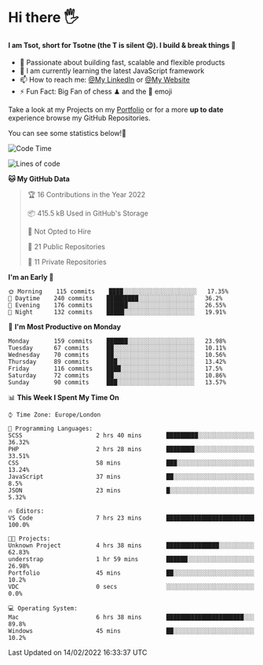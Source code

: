 # Hi there :raised_hand_with_fingers_splayed:
#### I am Tsot, short for Tsotne (the T is silent :wink:). I build & break things :space_invader:
- :telescope: Passionate about building fast, scalable and flexible products
- :seedling: I am currently learning the latest JavaScript framework 
- :mailbox: How to reach me: [@My LinkedIn](https://www.linkedin.com/in/tsotne-gvadzabia/) or [@My Website](https://tsotne.co.uk/contact)
- :zap: Fun Fact: Big Fan of chess ♟ and the 👾 emoji

Take a look at my Projects on my [Portfolio](https://tsotne.co.uk/) or for a more **up to date** experience browse my GitHub Repositories.

You can see some statistics below!:space_invader:
<!--START_SECTION:waka-->
![Code Time](http://img.shields.io/badge/Code%20Time-531%20hrs%208%20mins-blue)

![Lines of code](https://img.shields.io/badge/From%20Hello%20World%20I%27ve%20Written-2%20Million%20lines%20of%20code-blue)

**🐱 My GitHub Data** 

> 🏆 16 Contributions in the Year 2022
 > 
> 📦 415.5 kB Used in GitHub's Storage 
 > 
> 🚫 Not Opted to Hire
 > 
> 📜 21 Public Repositories 
 > 
> 🔑 11 Private Repositories  
 > 
**I'm an Early 🐤** 

```text
🌞 Morning    115 commits    ████░░░░░░░░░░░░░░░░░░░░░   17.35% 
🌆 Daytime    240 commits    █████████░░░░░░░░░░░░░░░░   36.2% 
🌃 Evening    176 commits    ██████░░░░░░░░░░░░░░░░░░░   26.55% 
🌙 Night      132 commits    █████░░░░░░░░░░░░░░░░░░░░   19.91%

```
📅 **I'm Most Productive on Monday** 

```text
Monday       159 commits    ██████░░░░░░░░░░░░░░░░░░░   23.98% 
Tuesday      67 commits     ██░░░░░░░░░░░░░░░░░░░░░░░   10.11% 
Wednesday    70 commits     ██░░░░░░░░░░░░░░░░░░░░░░░   10.56% 
Thursday     89 commits     ███░░░░░░░░░░░░░░░░░░░░░░   13.42% 
Friday       116 commits    ████░░░░░░░░░░░░░░░░░░░░░   17.5% 
Saturday     72 commits     ██░░░░░░░░░░░░░░░░░░░░░░░   10.86% 
Sunday       90 commits     ███░░░░░░░░░░░░░░░░░░░░░░   13.57%

```


📊 **This Week I Spent My Time On** 

```text
⌚︎ Time Zone: Europe/London

💬 Programming Languages: 
SCSS                     2 hrs 40 mins       █████████░░░░░░░░░░░░░░░░   36.32% 
PHP                      2 hrs 28 mins       ████████░░░░░░░░░░░░░░░░░   33.51% 
CSS                      58 mins             ███░░░░░░░░░░░░░░░░░░░░░░   13.24% 
JavaScript               37 mins             ██░░░░░░░░░░░░░░░░░░░░░░░   8.5% 
JSON                     23 mins             █░░░░░░░░░░░░░░░░░░░░░░░░   5.32%

🔥 Editors: 
VS Code                  7 hrs 23 mins       █████████████████████████   100.0%

🐱‍💻 Projects: 
Unknown Project          4 hrs 38 mins       ███████████████░░░░░░░░░░   62.83% 
understrap               1 hr 59 mins        ██████░░░░░░░░░░░░░░░░░░░   26.98% 
Portfolio                45 mins             ██░░░░░░░░░░░░░░░░░░░░░░░   10.2% 
VDC                      0 secs              ░░░░░░░░░░░░░░░░░░░░░░░░░   0.0%

💻 Operating System: 
Mac                      6 hrs 38 mins       ██████████████████████░░░   89.8% 
Windows                  45 mins             ██░░░░░░░░░░░░░░░░░░░░░░░   10.2%

```


 Last Updated on 14/02/2022 16:33:37 UTC
<!--END_SECTION:waka-->
